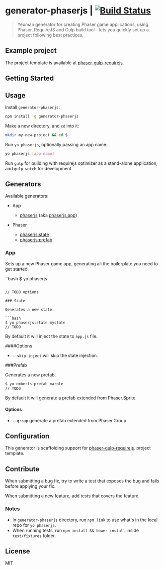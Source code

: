 # generator-phaserjs | [![Build Status](https://travis-ci.org/eguneys/generator-phaserjs.svg)](https://travis-ci.org/eguneys/generator-phaserjs)

> Yeoman generator for creating Phaser game applications, using Phaser, RequireJS and Gulp build tool - lets you quickly set up a project following best practices.

## Example project

The project template is available at [phaser-gulp-requirejs](https://github.com/eguneys/phaser-gulp-requirejs).

## Getting Started

## Usage

Install `generator-phaserjs`:
```bash
npm install -g generator-phaserjs
```

Make a new directory, and `cd` into it:
```bash
mkdir my-new-project && cd $_
```

Run `yo phaserjs`, optionally passing an app name:
```bash
yo phaserjs [app-name]
```

Run `gulp` for building with requirejs optimizer as a stand-alone application, and `gulp watch` for development.

## Generators

Available generators:

* App

  - [phaserjs](#app) (aka [phaserjs:app](#app))

* Phaser

  - [phaserjs:state](#state)
  - [phaserjs:prefab](#prefab)

### App

Sets up a new Phaser game app, generating all the boilerplate you need to get started.

``bash
$ yo phaserjs
```

// TODO options

### State

Generates a new state.

```bash
$ yo phaserjs:state mystate
// TODO
```

By default it will inject the state to `app.js` file.

####Options

* `--skip-inject` will skip the state injection.

###Prefab

Generates a new prefab.

```bash
$ yo emberfs:prefab marble
// TODO
```

By default it will generate a prefab extended from Phaser.Sprite.

#### Options

* `--group` generate a prefab extended from Phaser.Group.

## Configuration

This generator is scaffolding support for [phaser-gulp-requirejs](https://github.com/eguneys/phaser-gulp-requirejs). project template.

## Contribute

When submitting a bug fix, try to write a test that exposes the bug and fails before applying your fix.

When submitting a new feature, add tests that covers the feature.

### Notes

* In `generator-phaserjs` directory, run `npm link` to use what's in the local repo for `yo phaserjs`.
* When running tests, run `npm install && bower install` inside `test/fixtures` folder.

## License

MIT
